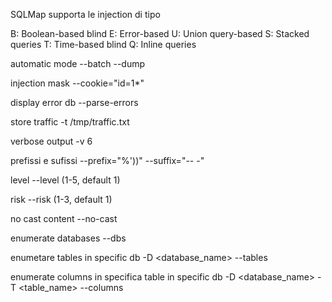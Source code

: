 SQLMap supporta le injection di tipo

B: Boolean-based blind
E: Error-based
U: Union query-based
S: Stacked queries
T: Time-based blind
Q: Inline queries

automatic mode
--batch --dump

injection mask 
--cookie="id=1*"

display error db
--parse-errors

store traffic
-t /tmp/traffic.txt

verbose output
-v 6

prefissi e sufissi
--prefix="%'))" --suffix="-- -"

level
--level (1-5, default 1)

risk
--risk (1-3, default 1) 

no cast content
--no-cast


enumerate databases
--dbs 

enumetare tables in specific db
-D <database_name> --tables

enumerate columns in specifica table in specific db
-D <database_name> -T <table_name> --columns
